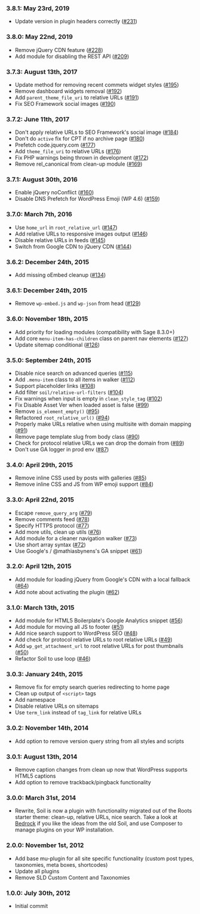 ### 3.8.1: May 23rd, 2019
* Update version in plugin headers correctly ([#231](https://github.com/roots/soil/pull/231))

### 3.8.0: May 22nd, 2019
* Remove jQuery CDN feature ([#228](https://github.com/roots/soil/pull/228))
* Add module for disabling the REST API ([#209](https://github.com/roots/soil/pull/209))

### 3.7.3: August 13th, 2017
* Update method for removing recent commets widget styles ([#195](https://github.com/roots/soil/pull/195))
* Remove dashboard widgets removal ([#192](https://github.com/roots/soil/pull/192))
* Add `parent_theme_file_uri` to relative URLs ([#191](https://github.com/roots/soil/pull/191))
* Fix SEO Framework social images ([#190](https://github.com/roots/soil/pull/190))

### 3.7.2: June 11th, 2017
* Don't apply relative URLs to SEO Framework's social image ([#184](https://github.com/roots/soil/pull/184))
* Don't do `active` fix for CPT if no archive page ([#180](https://github.com/roots/soil/pull/180))
* Prefetch code.jquery.com ([#177](https://github.com/roots/soil/pull/177))
* Add `theme_file_uri` to relative URLs ([#176](https://github.com/roots/soil/pull/176))
* Fix PHP warnings being thrown in development ([#172](https://github.com/roots/soil/pull/172))
* Remove rel_canonical from clean-up module ([#169](https://github.com/roots/soil/pull/169))

### 3.7.1: August 30th, 2016
* Enable jQuery noConflict ([#160](https://github.com/roots/soil/issues/160))
* Disable DNS Prefetch for WordPress Emoji (WP 4.6) ([#159](https://github.com/roots/soil/issues/159))

### 3.7.0: March 7th, 2016
* Use `home_url` in `root_relative_url` ([#147](https://github.com/roots/soil/issues/147))
* Add relative URLs to responsive images output ([#146](https://github.com/roots/soil/issues/146))
* Disable relative URLs in feeds ([#145](https://github.com/roots/soil/issues/145))
* Switch from Google CDN to jQuery CDN ([#144](https://github.com/roots/soil/issues/144))

### 3.6.2: December 24th, 2015
* Add missing oEmbed cleanup ([#134](https://github.com/roots/soil/issues/134))

### 3.6.1: December 24th, 2015
* Remove `wp-embed.js` and `wp-json` from head ([#129](https://github.com/roots/soil/issues/129))

### 3.6.0: November 18th, 2015
* Add priority for loading modules (compatibility with Sage 8.3.0+)
* Add core `menu-item-has-children` class on parent nav elements ([#127](https://github.com/roots/soil/issues/127))
* Update sitemap conditional ([#126](https://github.com/roots/soil/issues/126))

### 3.5.0: September 24th, 2015
* Disable nice search on advanced queries ([#115](https://github.com/roots/soil/issues/115))
* Add `.menu-item` class to all items in walker ([#112](https://github.com/roots/soil/issues/112))
* Support placeholder links ([#108](https://github.com/roots/soil/issues/108))
* Add filter `soil/relative-url-filters` ([#104](https://github.com/roots/soil/issues/104))
* Fix warnings when input is empty in `clean_style_tag` ([#102](https://github.com/roots/soil/issues/102))
* Fix Disable Asset Ver when loaded asset is false ([#99](https://github.com/roots/soil/issues/99))
* Remove `is_element_empty()` ([#95](https://github.com/roots/soil/issues/95))
* Refactored `root_relative_url()` ([#94](https://github.com/roots/soil/issues/94))
* Properly make URLs relative when using multisite with domain mapping ([#91](https://github.com/roots/soil/issues/91))
* Remove page template slug from body class ([#90](https://github.com/roots/soil/issues/90))
* Check for protocol relative URLs we can drop the domain from ([#89](https://github.com/roots/soil/issues/89))
* Don't use GA logger in prod env ([#87](https://github.com/roots/soil/issues/87))

### 3.4.0: April 29th, 2015
* Remove inline CSS used by posts with galleries ([#85](https://github.com/roots/soil/issues/85))
* Remove inline CSS and JS from WP emoji support ([#84](https://github.com/roots/soil/issues/84))

### 3.3.0: April 22nd, 2015
* Escape `remove_query_arg` ([#79](https://github.com/roots/soil/issues/79))
* Remove comments feed ([#78](https://github.com/roots/soil/issues/78))
* Specify HTTPS protocol ([#77](https://github.com/roots/soil/issues/77))
* Add more utils, clean up utils ([#76](https://github.com/roots/soil/issues/76))
* Add module for a cleaner navigation walker ([#73](https://github.com/roots/soil/issues/73))
* Use short array syntax ([#72](https://github.com/roots/soil/issues/72))
* Use Google's / @mathiasbynens's GA snippet ([#61](https://github.com/roots/soil/issues/61))

### 3.2.0: April 12th, 2015
* Add module for loading jQuery from Google's CDN with a local fallback ([#64](https://github.com/roots/soil/issues/64))
* Add note about activating the plugin ([#62](https://github.com/roots/soil/issues/62))

### 3.1.0: March 13th, 2015
* Add module for HTML5 Boilerplate's Google Analytics snippet ([#56](https://github.com/roots/soil/pull/56))
* Add module for moving all JS to footer ([#51](https://github.com/roots/soil/pull/51))
* Add nice search support to WordPress SEO ([#48](https://github.com/roots/soil/pull/48))
* Add check for protocol relative URLs to root relative URLs ([#49](https://github.com/roots/soil/pull/49))
* Add `wp_get_attachment_url` to root relative URLs for post thumbnails ([#50](https://github.com/roots/soil/pull/50))
* Refactor Soil to use loop ([#46](https://github.com/roots/soil/pull/46))

### 3.0.3: January 24th, 2015
* Remove fix for empty search queries redirecting to home page
* Clean up output of `<script>` tags
* Add namespace
* Disable relative URLs on sitemaps
* Use `term_link` instead of `tag_link` for relative URLs

### 3.0.2: November 14th, 2014
* Add option to remove version query string from all styles and scripts

### 3.0.1: August 13th, 2014
* Remove caption changes from clean up now that WordPress supports HTML5 captions
* Add option to remove trackback/pingback functionality

### 3.0.0: March 31st, 2014
* Rewrite, Soil is now a plugin with functionality migrated out of the Roots starter theme: clean-up, relative URLs, nice search. Take a look at [Bedrock](https://github.com/roots/bedrock) if you like the ideas from the old Soil, and use Composer to manage plugins on your WP installation.

### 2.0.0: November 1st, 2012
* Add base mu-plugin for all site specific functionality (custom post types, taxonomies, meta boxes, shortcodes)
* Update all plugins
* Remove SLD Custom Content and Taxonomies

### 1.0.0: July 30th, 2012
* Initial commit
